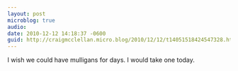 ```yaml
---
layout: post
microblog: true
audio: 
date: 2010-12-12 14:18:37 -0600
guid: http://craigmcclellan.micro.blog/2010/12/12/t14051518424547328.html
---
```

I wish we could have mulligans for days.  I would take one today.
